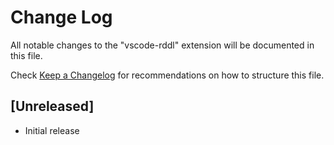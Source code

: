 # Change Log

All notable changes to the "vscode-rddl" extension will be documented in this file.

Check [Keep a Changelog](http://keepachangelog.com/) for recommendations on how to structure this file.

## [Unreleased]

- Initial release